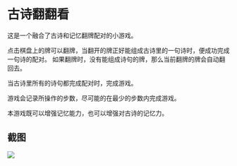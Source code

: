 # 古诗翻翻看

这是一个融合了古诗和记忆翻牌配对的小游戏。

点击棋盘上的牌可以翻牌，当翻开的牌正好能组成古诗里的一句诗时，便成功完成一句诗的配对。 如果翻牌时，没有能组成诗句的牌，那么当前翻牌的牌会自动翻回去。

当古诗里所有的诗句都完成配对时，完成游戏。

游戏会记录所操作的步数，尽可能的在最少的步数内完成游戏。

本游戏既可以增强记忆能力，也可以增强对古诗的记忆力。

## 截图

![](https://s2.loli.net/2025/02/10/GIWF3ZlEkNT1xtg.gif)
